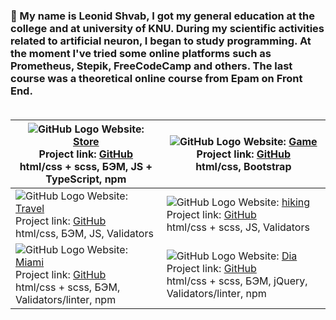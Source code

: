 ### 👋 My name is Leonid Shvab, I got my general education at the college and at university of KNU. During my scientific activities related to artificial neuron, I began to study programming. At the moment I've tried some online platforms such as Prometheus, Stepik, FreeCodeCamp and others. The last course was a theoretical online course from Epam on Front End.<br/><br/>

![GitHub Logo](https://i.ibb.co/G3FJKwv/Screen-Shot-2020-10-29-at-20-42-44.png) Website: [Store](https://leonidshv.github.io/store/) <br/> Project link: [GitHub](https://github.com/LeonidShv/store)<br/>html/css + scss, БЭМ, JS + TypeScript, npm  | ![GitHub Logo](https://i.ibb.co/t4X7x9g/card1.jpg) Website: [Game](https://leonidshv.github.io/gameBlog/) <br/> Project link: [GitHub](https://github.com/LeonidShv/gameBlog) <br/>html/css, Bootstrap
------------ | -------------
![GitHub Logo](https://i.ibb.co/31cPfZz/card2.jpg) Website: [Travel](https://leonidshv.github.io/travelBlog/) <br/> Project link: [GitHub](https://github.com/LeonidShv/travelBlog) <br/>html/css, БЭМ, JS, Validators | ![GitHub Logo](https://i.ibb.co/N67dzkh/card3.jpg) Website: [hiking](https://leonidshv.github.io/hikingClub/index.html) <br/> Project link: [GitHub](https://github.com/LeonidShv/hikingClub) <br/>html/css + scss, JS, Validators
![GitHub Logo](https://i.ibb.co/F00XFQt/card4.jpg) Website: [Miami](https://leonidshv.github.io/layout_miami/) <br/> Project link: [GitHub](https://github.com/LeonidShv/layout_miami/tree/develop) <br/>html/css + scss, БЭМ, Validators/linter, npm| ![GitHub Logo](https://i.ibb.co/fQHKcrD/card0.jpg) Website: [Dia](https://leonidshv.github.io/dia/src/index.html) <br/> Project link: [GitHub](https://github.com/LeonidShv/dia)<br/>html/css + scss, БЭМ, jQuery, Validators/linter, npm 
<!--
**LeonidShv/LeonidShv** is a ✨ _special_ ✨ repository because its `README.md` (this file) appears on your GitHub profile.

Here are some ideas to get you started:

- 🔭 I’m currently working on ...
- 🌱 I’m currently learning ...
- 👯 I’m looking to collaborate on ...
- 🤔 I’m looking for help with ...
- 💬 Ask me about ...
- 📫 How to reach me: ...
- 😄 Pronouns: ...
- ⚡ Fun fact: ...
<a href="https://ibb.co/d7D3hkm"><img src="https://i.ibb.co/fQHKcrD/card0.jpg" alt="card0" border="0"></a>
<a href="https://ibb.co/kx1R9tj"><img src="https://i.ibb.co/t4X7x9g/card1.jpg" alt="card1" border="0"></a>
<a href="https://ibb.co/9nWdw5t"><img src="https://i.ibb.co/31cPfZz/card2.jpg" alt="card2" border="0"></a>
<a href="https://ibb.co/6RN75ph"><img src="https://i.ibb.co/N67dzkh/card3.jpg" alt="card3" border="0"></a>
<a href="https://ibb.co/yYYprzJ"><img src="https://i.ibb.co/F00XFQt/card4.jpg" alt="card4" border="0"></a>
-->
